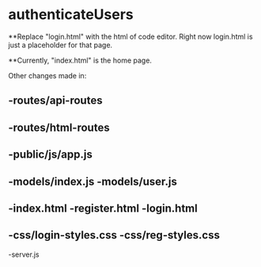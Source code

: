 # authenticateUsers

**Replace "login.html" with the html of code editor. Right now login.html is just a placeholder for that page.

**Currently, "index.html" is the home page. 


Other changes made in: 

-routes/api-routes
-
-routes/html-routes
-
-public/js/app.js
-
-models/index.js
-models/user.js
-
-index.html
-register.html
-login.html
-
-css/login-styles.css
-css/reg-styles.css
-
-server.js
